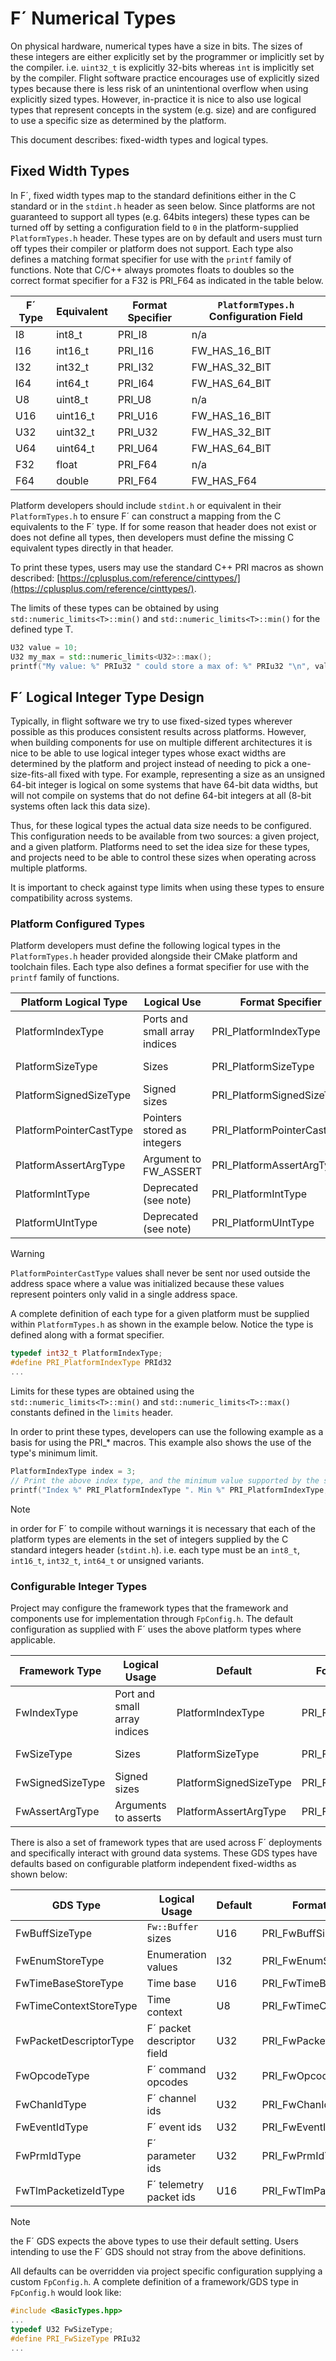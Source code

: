 # F´ Numerical Types

On physical hardware, numerical types have a size in bits. The sizes of these integers are either explicitly set by the
programmer or implicitly set by the compiler. i.e. `uint32_t` is explicitly 32-bits whereas `int` is implicitly set by
the compiler. Flight software practice encourages use of explicitly sized types because there is less risk of an
unintentional overflow when using explicitly sized types. However, in-practice it is nice to also use logical types that
represent concepts in the system (e.g. size) and are configured to use a specific size as determined by the platform.

This document describes: fixed-width types and logical types.

## Fixed Width Types

In F´, fixed width types map to the standard definitions either in the C standard or in the `stdint.h` header as seen
below. Since platforms are not guaranteed to support all types (e.g. 64bits integers) these types can be turned off
by setting a configuration field to `0` in the platform-supplied `PlatformTypes.h` header.  These types are on by
default and users must turn off types their compiler or platform does not support. Each type also defines a matching 
format specifier for use with the `printf` family of functions. Note that C/C++ always promotes floats to doubles so
the correct format specifier for a F32 is PRI_F64 as indicated in the table below.


| F´ Type | Equivalent   | Format Specifier | `PlatformTypes.h` Configuration Field |
|---------|--------------|------------------|---------------------------------------|
| I8      | int8_t       | PRI_I8           | n/a                                   |
| I16     | int16_t      | PRI_I16          | FW_HAS_16_BIT                         |
| I32     | int32_t      | PRI_I32          | FW_HAS_32_BIT                         |
| I64     | int64_t      | PRI_I64          | FW_HAS_64_BIT                         |
| U8      | uint8_t      | PRI_U8           | n/a                                   |
| U16     | uint16_t     | PRI_U16          | FW_HAS_16_BIT                         |
| U32     | uint32_t     | PRI_U32          | FW_HAS_32_BIT                         |
| U64     | uint64_t     | PRI_U64          | FW_HAS_64_BIT                         |
| F32     | float        | PRI_F64          | n/a                                   |
| F64     | double       | PRI_F64          | FW_HAS_F64                            |

Platform developers should include `stdint.h` or equivalent in their `PlatformTypes.h` to ensure F´ can construct a
mapping from the C equivalents to the F´ type. If for some reason that header does not exist or does not define all
types, then developers must define the missing C equivalent types directly in that header.

To print these types, users may use the standard C++ PRI macros as shown described:
[https://cplusplus.com/reference/cinttypes/](https://cplusplus.com/reference/cinttypes/).

The limits of these types can be obtained by using `std::numeric_limits<T>::min()` and `std::numeric_limits<T>::min()`
for the defined type T.

```c++
U32 value = 10;
U32 my_max = std::numeric_limits<U32>::max();
printf("My value: %" PRIu32 " could store a max of: %" PRIu32 "\n", value, my_max);
```

## F´ Logical Integer Type Design


Typically, in flight software we try to use fixed-sized types wherever possible as this produces consistent results
across platforms. However, when building components for use on multiple different architectures it is nice to be able
to use logical integer types whose exact widths are determined by the platform and project instead of needing
to pick a one-size-fits-all fixed with type. For example, representing a size as an unsigned 64-bit integer is logical
on some systems that have 64-bit data widths, but will not compile on systems that do not define 64-bit integers at all
(8-bit systems often lack this data size).

Thus, for these logical types the actual data size needs to be configured. This configuration needs to be available
from two sources: a given project, and a given platform. Platforms need to set the idea size for these types, and
projects need to be able to control these sizes when operating across multiple platforms.

It is important to check against type limits when using these types to ensure compatibility across systems.

### Platform Configured Types

Platform developers must define the following logical types in the `PlatformTypes.h` header provided alongside their
CMake platform and toolchain files. Each type also defines a format specifier for use with the `printf` family of
functions.

| Platform Logical Type   | Logical Use                   | Format Specifier            | Signed | Size            |
|-------------------------|-------------------------------|-----------------------------|--------|-----------------|
| PlatformIndexType       | Ports and small array indices | PRI_PlatformIndexType       | Yes    | Minimum 1 Byte  |
| PlatformSizeType        | Sizes                         | PRI_PlatformSizeType        | No     | Minimum 4 Bytes |
| PlatformSignedSizeType  | Signed sizes                  | PRI_PlatformSignedSizeType  | Yes    | Minimum 4 Bytes |
| PlatformPointerCastType | Pointers stored as integers   | PRI_PlatformPointerCastType | No     | sizeof(void*)   |
| PlatformAssertArgType   | Argument to FW_ASSERT         | PRI_PlatformAssertArgType   | Yes/No | Any             |
| PlatformIntType         | Deprecated (see note)         | PRI_PlatformIntType         | Yes    | sizeof(int)     |
| PlatformUIntType        | Deprecated (see note)         | PRI_PlatformUIntType        | Yes    | sizeof(int)     |

> [!WARNING]
> `PlatformPointerCastType` values shall never be sent nor used outside the address space where a value was initialized because these values represent pointers only valid in a single address space.

A complete definition of each type for a given platform must be supplied within `PlatformTypes.h` as shown in the
example below. Notice the type is defined along with a format specifier.

```c++
typedef int32_t PlatformIndexType;
#define PRI_PlatformIndexType PRId32
...
```

Limits for these types are obtained using the `std::numeric_limits<T>::min()` and `std::numeric_limits<T>::max()`
constants defined in the `limits` header.

In order to print these types, developers can use the following example as a basis for using the PRI_* macros. This
example also shows the use of the type's minimum limit.

```c++
PlatformIndexType index = 3;
// Print the above index type, and the minimum value supported by the same type
printf("Index %" PRI_PlatformIndexType ". Min %" PRI_PlatformIndexType, index, std::numeric_limits<PlatformIndexType>::min());
```

> [!NOTE]
> in order for F´ to compile without warnings it is necessary that each of the platform types are elements in the set of integers supplied by the C standard integers header (`stdint.h`). i.e. each type must be an `int8_t`, `int16_t`, `int32_t`, `int64_t` or unsigned variants.

### Configurable Integer Types

Project may configure the framework types that the framework and components use for implementation through
`FpConfig.h`. The default configuration as supplied with F´ uses the above platform types where applicable.

| Framework Type   | Logical Usage                | Default                | Format Specifier     | Signed | Size            |
|------------------|------------------------------|------------------------|----------------------|--------|-----------------|
| FwIndexType      | Port and small array indices | PlatformIndexType      | PRI_FwIndexType      | Yes    | Minimum 1 Byte  |
| FwSizeType       | Sizes                        | PlatformSizeType       | PRI_FwSizeType       | No     | Minimum 4 Bytes |
| FwSignedSizeType | Signed sizes                 | PlatformSignedSizeType | PRI_FwSignedSizeType | Yes    | Minimum 4 Bytes |
| FwAssertArgType  | Arguments to asserts         | PlatformAssertArgType  | PRI_FwAssertArgType  | Yes/No | Any             |

There is also a set of framework types that are used across F´ deployments and specifically interact with ground data
systems. These GDS types have defaults based on configurable platform independent fixed-widths as shown below:

| GDS Type               | Logical Usage              | Default               | Format Specifier           |
|------------------------|----------------------------|-----------------------|----------------------------|
| FwBuffSizeType         | `Fw::Buffer` sizes         | U16                   | PRI_FwBuffSizeType         |
| FwEnumStoreType        | Enumeration values         | I32                   | PRI_FwEnumStoreType        |
| FwTimeBaseStoreType    | Time base                  | U16                   | PRI_FwTimeBaseStoreType    |
| FwTimeContextStoreType | Time context               | U8                    | PRI_FwTimeContextStoreType |
| FwPacketDescriptorType | F´ packet descriptor field | U32                   | PRI_FwPacketDescriptorType |
| FwOpcodeType           | F´ command opcodes         | U32                   | PRI_FwOpcodeType           |
| FwChanIdType           | F´ channel ids             | U32                   | PRI_FwChanIdType           |
| FwEventIdType          | F´ event ids               | U32                   | PRI_FwEventIdType          |
| FwPrmIdType            | F´ parameter ids           | U32                   | PRI_FwPrmIdType            |
| FwTlmPacketizeIdType   | F´ telemetry packet ids    | U16                   | PRI_FwTlmPacketizeIdType   |

> [!NOTE]
> the F´ GDS expects the above types to use their default setting. Users intending to use the F´ GDS should not stray from the above definitions.

All defaults can be overridden via project specific configuration supplying a custom `FpConfig.h`. A complete
definition of a framework/GDS type in `FpConfig.h` would look like:

```c++
#include <BasicTypes.hpp>
...
typedef U32 FwSizeType;
#define PRI_FwSizeType PRIu32
...
```
